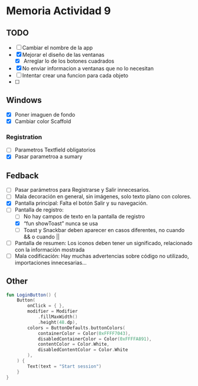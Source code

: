 # Memoria Actividad 9 
## TODO
- [ ] Cambiar el nombre de la app
- [x] Mejorar el diseño de las ventanas
  - [x] Arreglar lo de los botones cuadrados
- [x] No enviar informacion a ventanas que no lo necesitan
- [ ] Intentar crear una funcion para cada objeto
- [ ] 

## Windows
- [x] Poner imaguen de fondo
- [x] Cambiar color Scaffold
### Registration
- [ ] Parametros Textfield obligatorios
- [x] Pasar parametroa a sumary

## Fedback
- [ ] Pasar parámetros para Registrarse y Salir innecesarios.
- [ ] Mala decoración en general, sin imágenes, solo texto plano con colores.
- [x] Pantalla principal: Falta el botón Salir y su navegación.
- [ ] Pantalla de registro: 
  - [ ] No hay campos de texto en la pantalla de registro 
  - [X] “fun showToast” nunca se usa 
  - [ ] Toast y Snackbar deben aparecer en casos diferentes, no cuando && o cuando ||
- [ ] Pantalla de resumen: Los iconos deben tener un significado, relacionado con la información mostrada
- [ ] Mala codificación: Hay muchas advertencias sobre código no utilizado, importaciones innecesarias...

## Other
```kotlin
fun LoginButton() {
    Button(
        onClick = { },
        modifier = Modifier
            .fillMaxWidth()
            .height(48.dp),
        colors = ButtonDefaults.buttonColors(
            containerColor = Color(0xFFFF7043),
            disabledContainerColor = Color(0xFFFFA891),
            contentColor = Color.White,
            disabledContentColor = Color.White
        ),
    ) {
        Text(text = "Start session")
    }
}
```